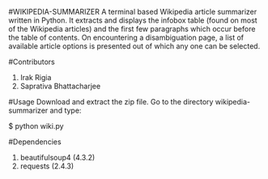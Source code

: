 #WIKIPEDIA-SUMMARIZER
A terminal based Wikipedia article summarizer written in Python. It extracts and displays the infobox table (found on most of the Wikipedia articles) and the first few paragraphs which occur before the table of contents. On encountering a disambiguation page, a list of available article options is presented out of which any one can be selected. 

#Contributors
1. Irak Rigia
2. Saprativa Bhattacharjee

#Usage
Download and extract the zip file. Go to the directory wikipedia-summarizer and type:

$ python wiki.py

#Dependencies
1. beautifulsoup4 (4.3.2)
2. requests (2.4.3)
